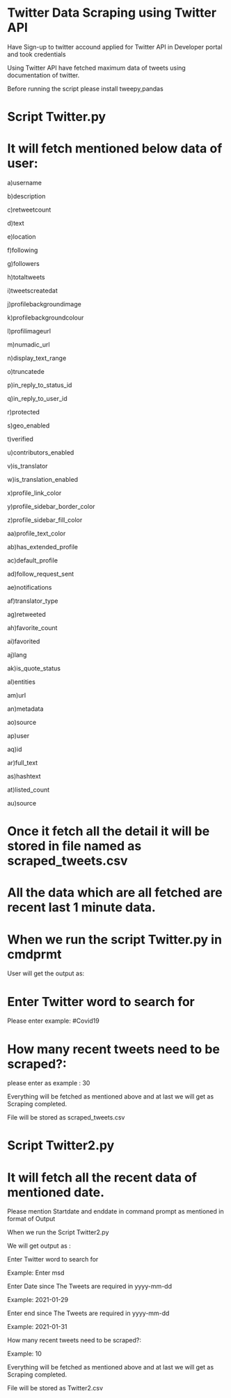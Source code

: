 # Twitter Data Scraping using Twitter API


Have Sign-up to twitter accound applied for Twitter API in Developer portal and took credentials

Using Twitter API have fetched maximum data of tweets using documentation of twitter.


Before running the script please install tweepy,pandas

# Script Twitter.py
# It will fetch mentioned below data of user:
a)username

b)description

c)retweetcount

d)text

e)location

f)following

g)followers 

h)totaltweets

i)tweetscreatedat

j)profilebackgroundimage

k)profilebackgroundcolour

l)profilimageurl

m)numadic_url

n)display_text_range

o)truncatede

p)in_reply_to_status_id

q)in_reply_to_user_id

r)protected

s)geo_enabled

t)verified

u)contributors_enabled

v)is_translator

w)is_translation_enabled

x)profile_link_color

y)profile_sidebar_border_color

z)profile_sidebar_fill_color

aa)profile_text_color

ab)has_extended_profile

ac)default_profile

ad)follow_request_sent

ae)notifications

af)translator_type

ag)retweeted

ah)favorite_count

ai)favorited

aj)lang

ak)is_quote_status 

al)entities

am)url

an)metadata

ao)source

ap)user

aq)id

ar)full_text

as)hashtext

at)listed_count

au)source


# Once it fetch all the detail it will be stored in file named as scraped_tweets.csv

# All the data which are all fetched are recent last 1 minute data.


# When we run the script Twitter.py in cmdprmt

User will get the output as:
# Enter Twitter word to search for

Please enter example: #Covid19

# How many recent tweets need to be scraped?:

please enter as example : 30

Everything will be fetched as mentioned above and at last we will get as Scraping completed.

File will be stored as scraped_tweets.csv



# Script Twitter2.py


# It will fetch all the recent data of mentioned date.

Please mention Startdate and enddate in command prompt as mentioned in format of Output


When we run the Script Twitter2.py


We will get output as :

Enter Twitter word to search for

Example: Enter msd

Enter Date since The Tweets are required in yyyy-mm-dd

Example: 2021-01-29

Enter end since The Tweets are required in yyyy-mm-dd

Example: 2021-01-31

How many recent tweets need to be scraped?:

Example: 10


Everything will be fetched as mentioned above and at last we will get as Scraping completed.

File will be stored as Twitter2.csv

